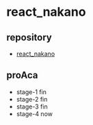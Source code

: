 # react_nakano

## repository
- [react_nakano](https://github.com/toku0223/react_nakano)

## proAca
- stage-1 fin
- stage-2 fin
- stage-3 fin
- stage-4 now